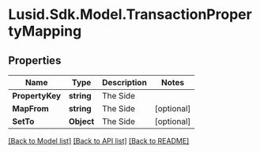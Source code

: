# Lusid.Sdk.Model.TransactionPropertyMapping
## Properties

Name | Type | Description | Notes
------------ | ------------- | ------------- | -------------
**PropertyKey** | **string** | The Side | 
**MapFrom** | **string** | The Side | [optional] 
**SetTo** | **Object** | The Side | [optional] 

[[Back to Model list]](../README.md#documentation-for-models) [[Back to API list]](../README.md#documentation-for-api-endpoints) [[Back to README]](../README.md)

